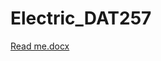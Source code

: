 # Electric_DAT257


[Read me.docx](https://github.com/BeataRingmar/Electric_DAT257/files/7435892/Read.me.docx)
